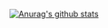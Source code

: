 [![Anurag's github stats](https://github-readme-stats.vercel.app/api?Karatrac=anuraghazra)](https://github.com/anuraghazra/github-readme-stats)
